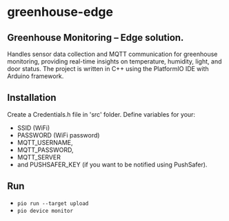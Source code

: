 # greenhouse-edge

## Greenhouse Monitoring – Edge solution.

Handles sensor data collection and MQTT communication for greenhouse monitoring, providing real-time insights on temperature, humidity, light, and door status. The project is written in C++ using the PlatformIO IDE with Arduino framework.

## Installation

Create a Credentials.h file in 'src' folder. Define variables for your:
 - SSID (WiFi)
 - PASSWORD (WiFi password)
 - MQTT_USERNAME, 
 - MQTT_PASSWORD, 
 - MQTT_SERVER 
 - and PUSHSAFER_KEY (if you want to be notified using PushSafer).

## Run

- `pio run --target upload`
- `pio device monitor`


